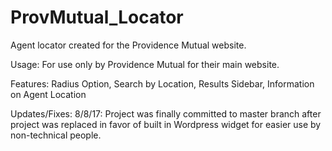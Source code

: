 # ProvMutual_Locator
Agent locator created for the Providence Mutual website.

Usage:
For use only by Providence Mutual for their main website.

Features:
Radius Option,
Search by Location,
Results Sidebar,
Information on Agent Location

Updates/Fixes:
8/8/17: Project was finally committed to master branch after project was replaced in favor of built in Wordpress widget for easier use by non-technical people.
